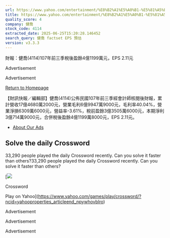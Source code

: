 ```yaml
---
url: https://www.yahoo.com/entertainment/%E8%B2%A1%E5%A0%B1-%E5%81%A5%E5%96%AC-4114-107%E5%B9%B4%E5%89%8D%E4%B8%89%E5%AD%A3%E7%A8%85%E5%BE%8C%E7%9B%88%E9%A4%984%E5%84%841199%E8%90%AC%E5%85%83-eps-071206096.html
title: https://www.yahoo.com/entertainment/%E8%B2%A1%E5%A0%B1-%E5%81%A5%E5%96%AC-4114-107%E5%B9%B4%E5%89%8D
quality_score: 4
company: 健喬
stock_code: 4114
extracted_date: 2025-06-25T15:20:28.146452
search_query: 健喬 factset EPS 預估
version: v3.3.3
---
```


財報：健喬(4114)107年前三季稅後盈餘4億1199萬元，EPS 2.11元

Advertisement

Advertisement

[Return to Homepage](https://www.yahoo.com)

【財訊快報／編輯部】健喬(4114)公佈民國107年前三季經會計師核閱後財報，累計營收17億4680萬2000元，營業毛利6億9947萬9000元，毛利率40.04%，營業淨損6309萬6000元，營益率-3.61%，稅前盈餘3億3505萬6000元，本期淨利3億714萬9000元，合併稅後盈餘4億1199萬8000元，EPS 2.11元。

* [About Our Ads](https://legal.yahoo.com/us/en/yahoo/privacy/adinfo/index.html)

## Solve the daily Crossword

33,290 people played the daily Crossword recently. Can you solve it faster than others?33,290 people played the daily Crossword recently. Can you solve it faster than others?

[![](https://s.yimg.com/pv/games/images/nextgen/CrosswordDarkMode_600x400.webp)

Crossword

Play on Yahoo](https://www.yahoo.com/games/play/crossword/?ncid=yahooproperties_articleend_npywhovblro)

Advertisement

Advertisement

Advertisement